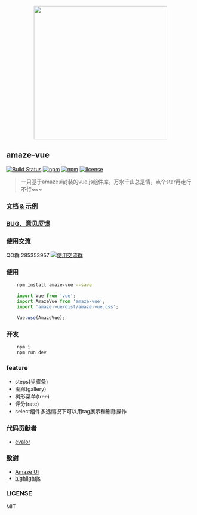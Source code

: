 <p align="center">
    <img src="http://upload.ouliu.net/i/20171213173701nhj03.jpeg" width="357" height="357">
</p>

## amaze-vue

[![Build Status](https://travis-ci.org/sunshineJi/amaze-vue.svg?branch=master)](https://travis-ci.org/sunshineJi/amaze-vue)
[![npm](https://img.shields.io/npm/v/amaze-vue.svg)](https://www.npmjs.com/package/amaze-vue)
[![npm](https://img.shields.io/npm/dm/amaze-vue.svg)](https://www.npmjs.com/package/amaze-vue)
[![license](https://img.shields.io/github/license/mashape/apistatus.svg?maxAge=2592000)](https://opensource.org/licenses/MIT)

> 一只基于amazeui封装的vue.js组件库。万水千山总是情，点个star再走行不行~~~

### [文档 & 示例 ](https://sunshineji.github.io/amaze-vue-docs/)

### [BUG、意见反馈](https://github.com/sunshineJi/amaze-vue/issues)

### 使用交流

QQ群 285353957
[![使用交流群](https://pub.idqqimg.com/wpa/images/group.png)](https://shang.qq.com/wpa/qunwpa?idkey=f69b9d7d833c074b4dc2c45d159e0ebaec4b6169a3cdbbe90fe644826af8c820)

### 使用

```bash
    npm install amaze-vue --save
```

```js
    import Vue from 'vue';
    import AmazeVue from 'amaze-vue';
    import 'amaze-vue/dist/amaze-vue.css';

    Vue.use(AmazeVue);
```

### 开发

```bash
    npm i
    npm run dev
```

### feature

- steps(步骤条)
- 画廊(gallery)
- 树形菜单(tree)
- 评分(rate)
- select组件多选情况下可以用tag展示和删除操作

### 代码贡献者

- [evalor](https://github.com/evalor)

### 致谢

- [Amaze Ui](http://www.amazeui.org/)
- [highlightjs](https://www.highlightjs.org/)

### LICENSE

MIT